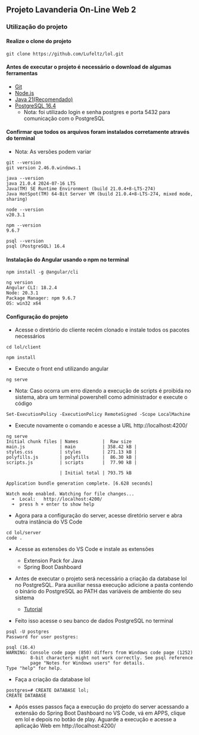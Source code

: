 ## Projeto Lavanderia On-Line Web 2

### Utilização do projeto

#### Realize o clone do projeto

```
git clone https://github.com/Lufeltz/lol.git
```
#### Antes de executar o projeto é necessário o download de algumas ferramentas

* [Git](https://www.git-scm.com/downloads)
* [Node.js](https://nodejs.org/en/download/package-manager)
* [Java 21(Recomendado)](https://www.oracle.com/br/java/technologies/downloads/#jdk21-windows)
* [PostgreSQL 16.4](https://www.enterprisedb.com/downloads/postgres-postgresql-downloads)
    * Nota: foi utilizado login e senha postgres e porta 5432 para comunicação com o PostgreSQL

#### Confirmar que todos os arquivos foram instalados corretamente através do terminal
* Nota: As versões podem variar
```
git --version
git version 2.46.0.windows.1

java --version
java 21.0.4 2024-07-16 LTS
Java(TM) SE Runtime Environment (build 21.0.4+8-LTS-274)
Java HotSpot(TM) 64-Bit Server VM (build 21.0.4+8-LTS-274, mixed mode, sharing)

node --version
v20.3.1

npm --version
9.6.7

psql --version
psql (PostgreSQL) 16.4
```

#### Instalação do Angular usando o npm no terminal
```
npm install -g @angular/cli
```

```
ng version
Angular CLI: 18.2.4
Node: 20.3.1
Package Manager: npm 9.6.7
OS: win32 x64
```

#### Configuração do projeto

* Acesse o diretório do cliente recém clonado e instale todos os pacotes necessários
```
cd lol/client

npm install
```
* Execute o front end utilizando angular
```
ng serve
```
* Nota: Caso ocorra um erro dizendo a execução de scripts é proibida no sistema, abra um terminal powershell como administrador e execute o código
```
Set-ExecutionPolicy -ExecutionPolicy RemoteSigned -Scope LocalMachine
```
* Execute novamente o comando e acesse a URL http://localhost:4200/
```
ng serve
Initial chunk files | Names         |  Raw size   
main.js             | main          | 358.42 kB | 
styles.css          | styles        | 271.13 kB |
polyfills.js        | polyfills     |  86.30 kB |
scripts.js          | scripts       |  77.90 kB |

                    | Initial total | 793.75 kB

Application bundle generation complete. [6.628 seconds]

Watch mode enabled. Watching for file changes...
  ➜  Local:   http://localhost:4200/
  ➜  press h + enter to show help
```

* Agora para a configuração do server, acesse diretório server e abra outra instância do VS Code
```
cd lol/server
code .

```
* Acesse as extensões do VS Code e instale as extensões
    * Extension Pack for Java
    * Spring Boot Dashboard

* Antes de executar o projeto será necessário a criação da database lol no PostgreSQL. Para auxiliar nessa execução adicione a pasta contendo o binário do PostgreSQL ao PATH das variáveis de ambiente do seu sistema
    * [Tutorial](https://www.youtube.com/watch?v=awzSkaDoA38)

* Feito isso acesse o seu banco de dados PostgreSQL no terminal

```
psql -U postgres
Password for user postgres:

psql (16.4)
WARNING: Console code page (850) differs from Windows code page (1252)
         8-bit characters might not work correctly. See psql reference
         page "Notes for Windows users" for details.
Type "help" for help.
```

* Faça a criação da database lol
```
postgres=# CREATE DATABASE lol;
CREATE DATABASE
```

* Após esses passos faça a execução do projeto do server acessando a extensão do Spring Boot Dashboard no VS Code, vá em APPS, clique em lol e depois no botão de play. Aguarde a execução e acesse a aplicação Web em http://localhost:4200/
